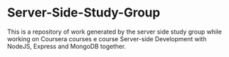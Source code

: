 # Server-Side-Study-Group

This is a repository of work generated by the server side study group while working on Coursera courses e course Server-side Development with NodeJS, Express and MongoDB together.

